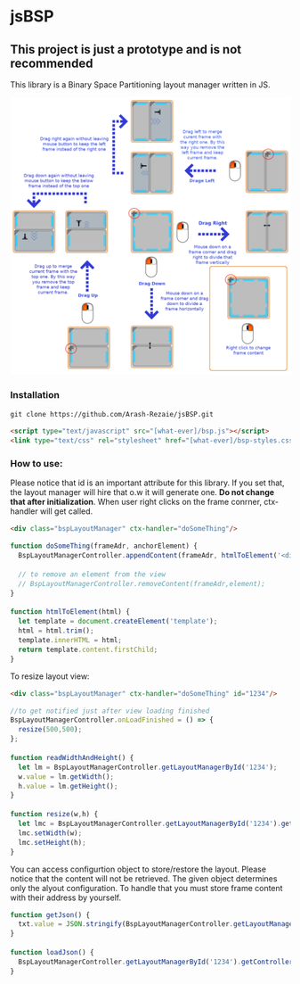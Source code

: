 # jsBSP

## This project is just a prototype and is not recommended

This library is a Binary Space Partitioning layout manager written in JS.<br/>

![How it works](https://github.com/Arash-Rezaie/jsBSP/blob/master/images/layout-manager-tutorial.png?raw=true)

### Installation
```git
git clone https://github.com/Arash-Rezaie/jsBSP.git
```
```html
<script type="text/javascript" src="[what-ever]/bsp.js"></script>
<link type="text/css" rel="stylesheet" href="[what-ever]/bsp-styles.css">
```

### How to use:
Please notice that id is an important attribute for this library. If you set that, the layout manager will hire that o.w it will generate one. **Do not change that after initialization**. When user right clicks on the frame conrner, ctx-handler will get called.

```html
<div class="bspLayoutManager" ctx-handler="doSomeThing"/>
```
```javascript
function doSomeThing(frameAdr, anchorElement) {
  BspLayoutManagerController.appendContent(frameAdr, htmlToElement('<div><span>This is a simple text</span></div>'));

  // to remove an element from the view
  // BspLayoutManagerController.removeContent(frameAdr,element);
}

function htmlToElement(html) {
  let template = document.createElement('template');
  html = html.trim();
  template.innerHTML = html;
  return template.content.firstChild;
}
```

To resize layout view:
```html
<div class="bspLayoutManager" ctx-handler="doSomeThing" id="1234"/>
```
```javascript
//to get notified just after view loading finished
BspLayoutManagerController.onLoadFinished = () => {
  resize(500,500);
};

function readWidthAndHeight() {
  let lm = BspLayoutManagerController.getLayoutManagerById('1234');
  w.value = lm.getWidth();
  h.value = lm.getHeight();
}

function resize(w,h) {
  let lmc = BspLayoutManagerController.getLayoutManagerById('1234').getControllerInstance();
  lmc.setWidth(w);
  lmc.setHeight(h);
}
```

You can access configurtion object to store/restore the layout. Please notice that the content will not be retrieved. The given object determines only the alyout configuration. To handle that you must store frame content with their address by yourself.

```javascript
function getJson() {
  txt.value = JSON.stringify(BspLayoutManagerController.getLayoutManagerById('1234').getControllerInstance().getConfigurationObj());
}

function loadJson() {
  BspLayoutManagerController.getLayoutManagerById('1234').getControllerInstance().loadFromConfigurationObj(JSON.parse(txt.value));
}
```
